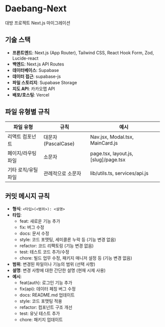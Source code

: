 # Daebang-Next

대방 프로젝트 Next.js 마이그레이션

## 기술 스택

- **프론트엔드**: Next.js (App Router), Tailwind CSS, React Hook Form, Zod, Lucide-react
- **백엔드**: Next.js API Routes
- **데이터베이스**: Supabase
- **데이터 접근**: supabase-js
- **파일 스토리지**: Supabase Storage
- **지도 API**: 카카오맵 API
- **배포/호스팅**: Vercel

## 파일 유형별 규칙

| 파일 유형           | 규칙                | 예시                                 |
| ------------------- | ------------------- | ------------------------------------ |
| 리액트 컴포넌트     | 대문자 (PascalCase) | Nav.jsx, Modal.tsx, MainCard.js      |
| 페이지/라우팅 파일  | 소문자              | page.tsx, layout.js, [slug]/page.tsx |
| 기타 로직/유틸 파일 | 관례적으로 소문자   | lib/utils.ts, services/api.js        |

## 커밋 메시지 규칙

- **형식**: `<타입>(<범위>): <설명>`
- **타입**:
  - feat: 새로운 기능 추가
  - fix: 버그 수정
  - docs: 문서 수정
  - style: 코드 포맷팅, 세미콜론 누락 등 (기능 변경 없음)
  - refactor: 코드 리팩토링 (기능 변경 없음)
  - test: 테스트 코드 추가/수정
  - chore: 빌드 업무 수정, 패키지 매니저 설정 등 (기능 변경 없음)
- **범위**: 변경된 파일이나 기능의 범위 (선택 사항)
- **설명**: 변경 사항에 대한 간단한 설명 (현재 시제 사용)
- **예시**:
  - feat(auth): 로그인 기능 추가
  - fix(api): 데이터 페칭 버그 수정
  - docs: README.md 업데이트
  - style: 코드 포맷팅 적용
  - refactor: 컴포넌트 구조 개선
  - test: 유닛 테스트 추가
  - chore: 패키지 업데이트
